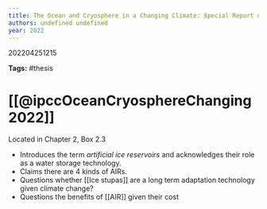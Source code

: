 ```yaml
---
title: The Ocean and Cryosphere in a Changing Climate: Special Report of the Intergovernmental Panel on Climate Change
authors: undefined undefined
year: 2022
---
```


202204251215

**Tags:** #thesis 

# [[@ipccOceanCryosphereChanging2022]]

Located in Chapter 2, Box 2.3

- Introduces the term *artificial ice reservoirs* and acknowledges their role as a water storage technology.
- Claims there are 4 kinds of AIRs.
- Questions whether [[Ice stupas]] are a long term adaptation technology given climate change?
- Questions the benefits of [[AIR]] given their cost
